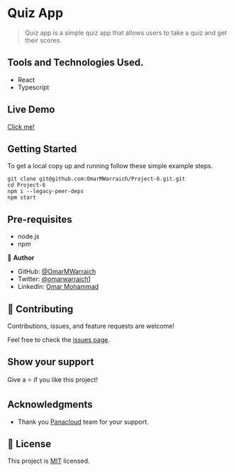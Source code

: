 # Quiz App

> Quiz app is a simple quiz app that allows users to take a quiz and get their scores.

## Tools and Technologies Used.

- React
- Typescript

## Live Demo 

[Click me!](https://o-v-a-quiz-app.netlify.app)

## Getting Started

To get a local copy up and running follow these simple example steps.

```
git clone git@github.com:OmarMWarraich/Project-6.git.git
cd Project-6
npm i --legacy-peer-deps
npm start
```

## Pre-requisites

- node.js
- npm

👤 **Author**

- GitHub: [@OmarMWarraich](https://github.com/OmarMWarraich)
- Twitter: [@omarwarraich1](https://twitter.com/@omarwarraich1)
- LinkedIn: [Omar Mohammad](https://www.linkedin.com/in/omar-mohammad-a9902847/)

## 🤝 Contributing

Contributions, issues, and feature requests are welcome!

Feel free to check the [issues page](../../issues/).

## Show your support

Give a ⭐️ if you like this project!

## Acknowledgments

- Thank you [Panacloud](https://www.panacloud.ai) team for your support.

## 📝 License

This project is [MIT](./MIT.md) licensed.
